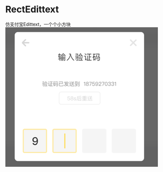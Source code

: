 # RectEdittext
仿支付宝Edittext，一个个小方块
![image](https://github.com/SureCoder/RectEdittext/blob/master/app/src/main/res/mipmap-xhdpi/%E4%B8%8B%E8%BD%BD.png?raw=true)
